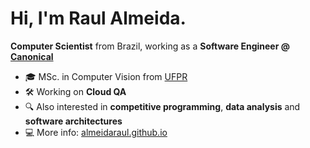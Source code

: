 <!--
**almeidaraul/almeidaraul** is a ✨ _special_ ✨ repository because its `README.md` (this file) appears on your GitHub profile.

Here are some ideas to get you started:

- 🔭 I’m currently working on ...
- 🌱 I’m currently learning ...
- 👯 I’m looking to collaborate on ...
- 🤔 I’m looking for help with ...
- 💬 Ask me about ...
- 📫 How to reach me: ...
- 😄 Pronouns: ...
- ⚡ Fun fact: ...
-->

# Hi, I'm Raul Almeida.
**Computer Scientist** from Brazil, working as a **Software Engineer @ [Canonical](https://canonical.com/)**

- 🎓 MSc. in Computer Vision from [UFPR](https://www.ufpr.br/portalufpr/)
- 🛠 Working on **Cloud QA**
- 🔍 Also interested in **competitive programming**, **data analysis** and **software architectures**
- 💻 More info: [almeidaraul.github.io](https://almeidaraul.github.io)
